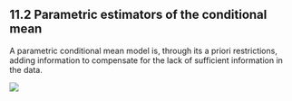 ## 11.2 Parametric estimators of the conditional mean
A parametric conditional mean model is, through its a priori restrictions, adding information to compensate for the lack of sufficient information in the data.

<img src="https://render.githubusercontent.com/render/math?math=E[Y|A]={\Theta}_0 + {\Theta}_1 *  ">


